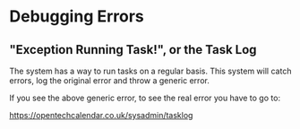 # Debugging Errors

## "Exception Running Task!", or the Task Log

The system has a way to run tasks on a regular basis. 
This system will catch errors, log the original error and throw a generic error.

If you see the above generic error, to see the real error you have to go to:

https://opentechcalendar.co.uk/sysadmin/tasklog

